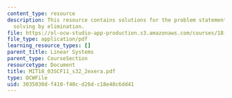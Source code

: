 ```yaml
---
content_type: resource
description: This resource contains solutions for the problem statements related to
  solving by elimination.
file: https://ol-ocw-studio-app-production.s3.amazonaws.com/courses/18-03sc-differential-equations-fall-2011/3035030df410f40cd26dc18e48c6dd41_MIT18_03SCF11_s32_2exera.pdf
file_type: application/pdf
learning_resource_types: []
parent_title: Linear Systems
parent_type: CourseSection
resourcetype: Document
title: MIT18_03SCF11_s32_2exera.pdf
type: OCWFile
uid: 3035030d-f410-f40c-d26d-c18e48c6dd41
---
```

